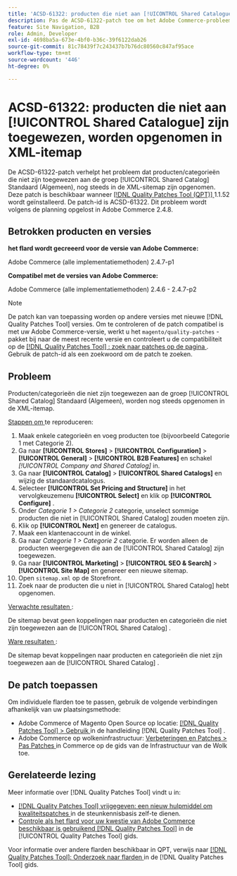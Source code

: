 ```yaml
---
title: 'ACSD-61322: producten die niet aan [!UICONTROL Shared Catalogue] zijn toegewezen, worden opgenomen in XML-itemap'
description: Pas de ACSD-61322-patch toe om het Adobe Commerce-probleem op te lossen waarbij producten/categorieën die niet zijn toegewezen aan de [!UICONTROL Shared Catalog] voor de Standaard (Algemene) groep, nog steeds zijn opgenomen in de XML-itemap.
feature: Site Navigation, B2B
role: Admin, Developer
exl-id: 4698ba5a-673e-4bf0-b36c-39f6122dab26
source-git-commit: 81c78439f7c243437b7b76dc80560c847af95ace
workflow-type: tm+mt
source-wordcount: '446'
ht-degree: 0%

---
```


# ACSD-61322: producten die niet aan [!UICONTROL Shared Catalogue] zijn toegewezen, worden opgenomen in XML-itemap

De ACSD-61322-patch verhelpt het probleem dat producten/categorieën die niet zijn toegewezen aan de groep [!UICONTROL Shared Catalog] Standaard (Algemeen), nog steeds in de XML-sitemap zijn opgenomen. Deze patch is beschikbaar wanneer [[!DNL Quality Patches Tool (QPT)] ](https://experienceleague.adobe.com/en/docs/commerce-knowledge-base/kb/announcements/commerce-announcements/magento-quality-patches-released-new-tool-to-self-serve-quality-patches) 1.1.52 wordt geïnstalleerd. De patch-id is ACSD-61322. Dit probleem wordt volgens de planning opgelost in Adobe Commerce 2.4.8.

## Betrokken producten en versies

**het flard wordt gecreeerd voor de versie van Adobe Commerce:**

Adobe Commerce (alle implementatiemethoden) 2.4.7-p1

**Compatibel met de versies van Adobe Commerce:**

Adobe Commerce (alle implementatiemethoden) 2.4.6 - 2.4.7-p2

>[!NOTE]
>
>De patch kan van toepassing worden op andere versies met nieuwe [!DNL Quality Patches Tool] versies. Om te controleren of de patch compatibel is met uw Adobe Commerce-versie, werkt u het `magento/quality-patches` -pakket bij naar de meest recente versie en controleert u de compatibiliteit op de [[!DNL Quality Patches Tool] : zoek naar patches op de pagina ](https://experienceleague.adobe.com/tools/commerce-quality-patches/index.html) . Gebruik de patch-id als een zoekwoord om de patch te zoeken.

## Probleem

Producten/categorieën die niet zijn toegewezen aan de groep [!UICONTROL Shared Catalog] Standaard (Algemeen), worden nog steeds opgenomen in de XML-itemap.

<u> Stappen om </u> te reproduceren:

1. Maak enkele categorieën en voeg producten toe (bijvoorbeeld Categorie 1 met Categorie 2).
1. Ga naar **[!UICONTROL Stores]** > **[!UICONTROL Configuration]** > **[!UICONTROL General]** > **[!UICONTROL B2B Features]** en schakel *[!UICONTROL Company and Shared Catalog]* in.
1. Ga naar **[!UICONTROL Catalog]** > **[!UICONTROL Shared Catalogs]** en wijzig de standaardcatalogus.
1. Selecteer **[!UICONTROL Set Pricing and Structure]** in het vervolgkeuzemenu **[!UICONTROL Select]** en klik op **[!UICONTROL Configure]** .
1. Onder *Categorie 1 > Categorie 2* categorie, unselect sommige producten die niet in [!UICONTROL Shared Catalog] zouden moeten zijn.
1. Klik op **[!UICONTROL Next]** en genereer de catalogus.
1. Maak een klantenaccount in de winkel.
1. Ga naar *Categorie 1 > Categorie 2* categorie. Er worden alleen de producten weergegeven die aan de [!UICONTROL Shared Catalog] zijn toegewezen.
1. Ga naar **[!UICONTROL Marketing]** > **[!UICONTROL SEO & Search]** > **[!UICONTROL Site Map]** en genereer een nieuwe sitemap.
1. Open `sitemap.xml` op de Storefront.
1. Zoek naar de producten die u niet in [!UICONTROL Shared Catalog] hebt opgenomen.

<u> Verwachte resultaten </u>:

De sitemap bevat geen koppelingen naar producten en categorieën die niet zijn toegewezen aan de [!UICONTROL Shared Catalog] .

<u> Ware resultaten </u>:

De sitemap bevat koppelingen naar producten en categorieën die niet zijn toegewezen aan de [!UICONTROL Shared Catalog] .

## De patch toepassen

Om individuele flarden toe te passen, gebruik de volgende verbindingen afhankelijk van uw plaatsingsmethode:

* Adobe Commerce of Magento Open Source op locatie: [[!DNL Quality Patches Tool]  > Gebruik ](/help/tools/quality-patches-tool/usage.md) in de handleiding [!DNL Quality Patches Tool] .
* Adobe Commerce op wolkeninfrastructuur: [ Verbeteringen en Patches > Pas Patches ](https://experienceleague.adobe.com/docs/commerce-cloud-service/user-guide/develop/upgrade/apply-patches.html) in Commerce op de gids van de Infrastructuur van de Wolk toe.

## Gerelateerde lezing

Meer informatie over [!DNL Quality Patches Tool] vindt u in:

* [[!DNL Quality Patches Tool]  vrijgegeven: een nieuw hulpmiddel om kwaliteitspatches ](https://experienceleague.adobe.com/en/docs/commerce-knowledge-base/kb/announcements/commerce-announcements/magento-quality-patches-released-new-tool-to-self-serve-quality-patches) in de steunkennisbasis zelf-te dienen.
* [ Controle als het flard voor uw kwestie van Adobe Commerce beschikbaar is gebruikend  [!DNL Quality Patches Tool]](/help/tools/quality-patches-tool/patches-available-in-qpt/check-patch-for-magento-issue-with-magento-quality-patches.md) in de [!UICONTROL Quality Patches Tool] gids.


Voor informatie over andere flarden beschikbaar in QPT, verwijs naar [[!DNL Quality Patches Tool]: Onderzoek naar flarden ](https://experienceleague.adobe.com/tools/commerce-quality-patches/index.html) in de [!DNL Quality Patches Tool] gids.
